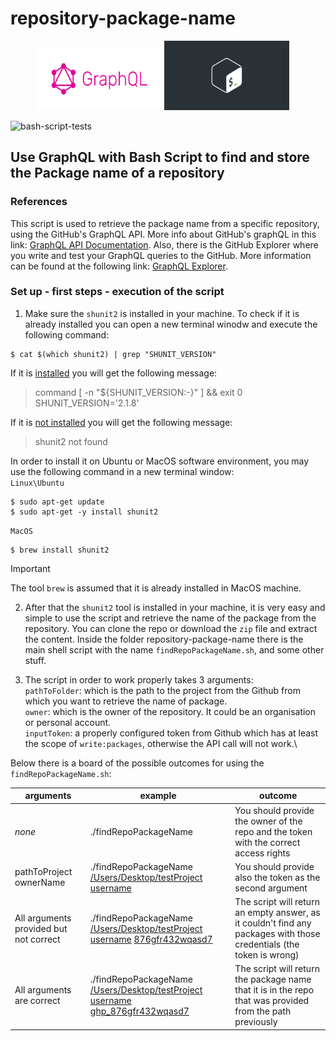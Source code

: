# repository-package-name
<p align="center">
<img src="images/graphQL_logo.png" alt="image" width="200px" height="100">
<img src="images/shell_script_logo.jpeg" alt="image" width="200px" height="auto"> &nbsp; &nbsp;
</p>

![bash-script-tests](https://github.com/marrinosnis/repository-package-name/actions/workflows/run-tests.yaml/badge.svg)
## Use GraphQL with Bash Script to find and store the Package name of a repository

### References
This script is used to retrieve the package name from a specific repository, using the GitHub's GraphQL API. More info about GitHub's graphQL 
in this link: [GraphQL API Documentation](https://docs.github.com/en/graphql). Also, there is the GitHub Explorer where you write and test 
your GraphQL queries to the GitHub. More information can be found at the following link: [GraphQL Explorer](https://docs.github.com/en/graphql/overview/explorer).

### Set up - first steps - execution of the script
1) Make sure the `shunit2` is installed in your machine. To check if it is already installed you can open a new terminal winodw and execute 
   the following command:
```commandline
$ cat $(which shunit2) | grep "SHUNIT_VERSION"
```
If it is <ins>installed</ins> you will get the following message:
> command [ -n "${SHUNIT_VERSION:-}" ] && exit 0
 SHUNIT_VERSION='2.1.8'

If it is <ins>not installed</ins> you will get the following message:
> shunit2 not found

In order to install it on Ubuntu or MacOS software environment, you may use the following command in a new terminal window:\
`Linux\Ubuntu`
```
$ sudo apt-get update
$ sudo apt-get -y install shunit2
```

`MacOS`

```
$ brew install shunit2
```
> [!IMPORTANT]  
> The tool `brew` is assumed that it is already installed in MacOS machine.

2) After that the `shunit2` tool is installed in your machine, it is very easy and simple to use the script and retrieve the name of the package
   from the repository. You can clone the repo or download the `zip` file and extract the content. Inside the folder repository-package-name there is the main shell script with
   the name `findRepoPackageName.sh`, and some other stuff.

3) The script in order to work properly takes 3 arguments:\
 `pathToFolder`: which is the path to the project from the Github from which you want to retrieve the name of package.\
 `owner`: which is the owner of the repository. It could be an organisation or personal account.\
 `inputToken`: a properly configured token from Github which has at least the scope of `write:packages`, otherwise the API call will not work.\

 Below there is a board of the possible outcomes for using the `findRepoPackageName.sh`:

| **arguments**                          | **example**                                                                                                     | **outcome**                                                                                                          |
|----------------------------------------|-----------------------------------------------------------------------------------------------------------------|----------------------------------------------------------------------------------------------------------------------|
| *none*                                 | ./findRepoPackageName                                                                                           | You should provide the owner of the repo and the token with the correct access rights                                |
| pathToProject ownerName                | ./findRepoPackageName <ins>/Users/Desktop/testProject</ins> <ins>username</ins>                                 | You should provide also the token as the second argument                                                             |
| All arguments provided but not correct | ./findRepoPackageName <ins>/Users/Desktop/testProject</ins> <ins>username</ins>  <ins>876gfr432wqasd7</ins>     | The script will return an empty answer, as it couldn't find any packages with those credentials (the token is wrong) |
| All arguments are correct              | ./findRepoPackageName <ins>/Users/Desktop/testProject</ins> <ins>username</ins>  <ins>ghp_876gfr432wqasd7</ins> | The script will return the package name that it is in the repo that was provided from the path previously            | 
    
    

